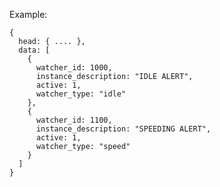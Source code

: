 Example:

    {
      head: { .... },
      data: [
        {
          watcher_id: 1000,
          instance_description: "IDLE ALERT",
          active: 1,
          watcher_type: "idle"
        },
        {
          watcher_id: 1100,
          instance_description: "SPEEDING ALERT",
          active: 1,
          watcher_type: "speed"
        }
      ]
    }
